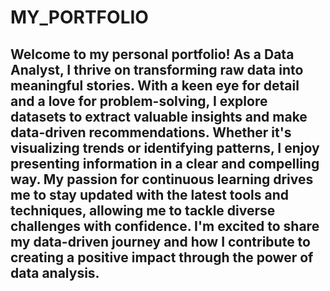 # MY_PORTFOLIO

 ## Welcome to my personal portfolio! As a Data Analyst, I thrive on transforming raw data into meaningful stories. With a keen eye for detail and a love for problem-solving, I explore datasets to extract valuable insights and make data-driven recommendations. Whether it's visualizing trends or identifying patterns, I enjoy presenting information in a clear and compelling way. My passion for continuous learning drives me to stay updated with the latest tools and techniques, allowing me to tackle diverse challenges with confidence. I'm excited to share my data-driven journey and how I contribute to creating a positive impact through the power of data analysis.
